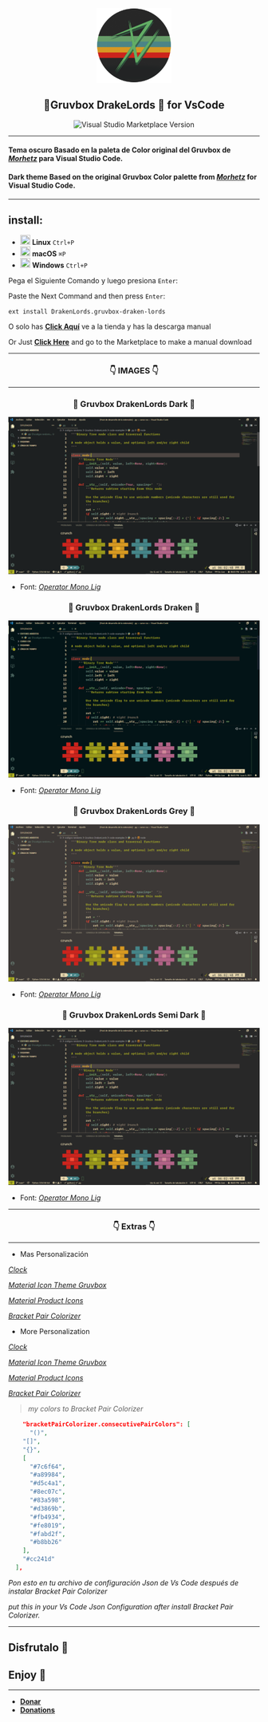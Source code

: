 <p align="center">
    <img src="https://raw.githubusercontent.com/Drakenlords/Gruvbox-DrakenLords/main/icon.png" width="150" />
    <h2 align="center">🐲Gruvbox DrakeLords 🐲 for VsCode</h2>
</p>

<p align="center">
<img alt="Visual Studio Marketplace Version" src="https://img.shields.io/visual-studio-marketplace/v/DrakenLords.gruvbox-draken-lords?color=%23b8bb26&label=Theme%20Version&style=for-the-badge">
</p>

 ---

#### Tema oscuro Basado en la paleta de Color original del Gruvbox de [*Morhetz*](https://github.com/morhetz/gruvbox "tema original") para **Visual Studio Code**.

#### Dark theme Based on the original Gruvbox Color palette from [*Morhetz*](https://github.com/morhetz/gruvbox "Original Theme") for **Visual Studio Code**.

---
## install:

  - <img src="https://image.flaticon.com/icons/png/512/37/37737.png" width=20 height=20/> **Linux** </a> `Ctrl+P`
  - <img src="https://image.flaticon.com/icons/png/512/2/2235.png" width=20 height=20/> **macOS** </a> `⌘P`
  - <img src="https://image.flaticon.com/icons/png/512/121/121146.png" width=20 height=20/> **Windows** </a> `Ctrl+P`

Pega el Siguiente Comando y luego presiona `Enter`:

Paste the Next Command and then press `Enter`:

```
ext install DrakenLords.gruvbox-draken-lords
```

O solo has [**Click Aquí**](https://marketplace.visualstudio.com/items?itemName=DrakenLords.gruvbox-draken-lords) ve a la tienda y has la descarga manual

Or Just [**Click Here**](https://marketplace.visualstudio.com/items?itemName=DrakenLords.gruvbox-draken-lords) and go to the Marketplace to make a manual download 

---

<h3 align="center">👇 IMAGES 👇</h3>

---

<h3 align="center">🐲 Gruvbox DrakenLords Dark 🐲</h3> 

![Dark](https://raw.githubusercontent.com/Drakenlords/Gruvbox-DrakenLords/main/images/Dark.png "original")
* Font: [*Operator Mono Lig*](https://github.com/Drakenlords/Mis-fuentes-para-Programar "download here")

<h3 align="center">🐲 Gruvbox DrakenLords Draken 🐲</h3>


![Dark Draken](https://raw.githubusercontent.com/Drakenlords/Gruvbox-DrakenLords/main/images/dark%20draken.png "My Custom")
* Font: [*Operator Mono Lig*](https://github.com/Drakenlords/Mis-fuentes-para-Programar "download here")

<h3 align="center">🐲 Gruvbox DrakenLords Grey 🐲</h3>


![Grey](https://raw.githubusercontent.com/Drakenlords/Gruvbox-DrakenLords/main/images/grey.png "original")
* Font: [*Operator Mono Lig*](https://github.com/Drakenlords/Mis-fuentes-para-Programar "download here")

<h3 align="center">🐲 Gruvbox DrakenLords Semi Dark 🐲</h3> 



![Semi Dark](https://raw.githubusercontent.com/Drakenlords/Gruvbox-DrakenLords/main/images/semi%20dark.png "original")
* Font: [*Operator Mono Lig*](https://github.com/Drakenlords/Mis-fuentes-para-Programar "download here")

---

<h3 align="center">👇 Extras 👇</h3>

---

* Mas Personalización 

[*Clock*](https://marketplace.visualstudio.com/items?itemName=angelo-breuer.clock) 

[*Material Icon Theme Gruvbox*](https://marketplace.visualstudio.com/items?itemName=JonathanHarty.gruvbox-material-icon-theme&ssr=false#overview)

[*Material Product Icons*](https://marketplace.visualstudio.com/items?itemName=PKief.material-product-icons)

[*Bracket Pair Colorizer*](https://marketplace.visualstudio.com/items?itemName=CoenraadS.bracket-pair-colorizer)

* More Personalization
 
[*Clock*](https://marketplace.visualstudio.com/items?itemName=angelo-breuer.clock) 

[*Material Icon Theme Gruvbox*](https://marketplace.visualstudio.com/items?itemName=JonathanHarty.gruvbox-material-icon-theme&ssr=false#overview)

[*Material Product Icons*](https://marketplace.visualstudio.com/items?itemName=PKief.material-product-icons)

[*Bracket Pair Colorizer*](https://marketplace.visualstudio.com/items?itemName=CoenraadS.bracket-pair-colorizer)

> *my colors to Bracket Pair Colorizer*

  ```json
      "bracketPairColorizer.consecutivePairColors": [
        "()",
      "[]",
      "{}",
      [
        "#7c6f64",
        "#a89984",
        "#d5c4a1",
        "#8ec07c",
        "#83a598",
        "#d3869b",
        "#fb4934",
        "#fe8019",
        "#fabd2f",
        "#b8bb26"
      ],
      "#cc241d"
    ],
  ```
*Pon esto en tu archivo de configuración Json de Vs Code después de instalar Bracket Pair Colorizer*

*put this in your Vs Code Json Configuration after install Bracket Pair Colorizer.*
___
## **Disfrutalo 🐲**

## **Enjoy 🐲**
___

* [**Donar**](https://paypal.me/drakendoncion?locale.x=es_XC "Paypal")
* [**Donations**](https://paypal.me/drakendoncion?locale.x=es_XC "Paypal")
